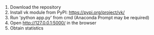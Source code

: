 1. Download the repository
2. Install vk module from PyPI: https://pypi.org/project/vk/
3. Run 'python app.py' from cmd (Anaconda Prompt may be required)
4. Open http://127.0.0.1:5000/ in the browser
5. Obtain statistics
